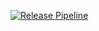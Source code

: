 [![Release Pipeline](https://github.com/raffallves/actions-be/actions/workflows/deployy.yml/badge.svg)](https://github.com/raffallves/actions-be/actions/workflows/deployy.yml)
